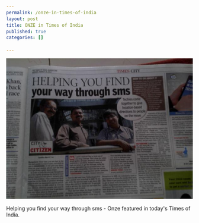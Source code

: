 ```yaml
--- 
permalink: /onze-in-times-of-india
layout: post
title: ONZE in Times of India
published: true
categories: []

---
```

<p class="post-image"><img src="/images/ONZE.jpg" alt="ONZE in Times of India" /></p>

Helping you find your way through sms - Onze featured in today&#39;s Times of India.

